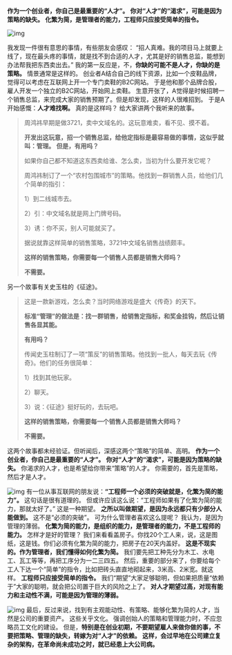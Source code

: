 **作为一个创业者，你自己是最重要的“人才”。**
**你对“人才”的“渴求”，可能是因为策略的缺失。**
**化繁为简，是管理者的能力，工程师只应接受简单的指令。**

![img](https://mmbiz.qpic.cn/mmbiz_png/Eia1pKbzLGbQDbr6sRBN66XrBk3IicwzpY46y194qWOua0CIxMHzv3QvDqibrLfRqgDvcMlKe9ziargkyaAgCFMjzw/640?tp=webp&wxfrom=5&wx_lazy=1&wx_co=1)

我发现一件很有意思的事情，有些朋友会感叹：
“招人真难。我的项目马上就要上线了，现在最头疼的事情，就是找不到合适的人才，尤其是好的销售总监，能想到办法帮我把东西卖出去。”
我的第一反应是，不，**你缺的可能不是人才，你缺的是策略。**
情景通常是这样的。
创业者A结合自己的线下资源，比如一个皮鞋品牌，觉得可以考虑在互联网上开一个专门卖鞋的B2C网站。
于是他和那个品牌合股，雇人开发一个独立的B2C网站，开始网上卖鞋。
生意开张了，A觉得是时候招聘一个销售总监，来完成大家的销售预期了。但是却发现，这样的人很难招到。
于是A开始感慨：**人才难找啊。**
真的是这样吗？
给大家讲两个我听来的故事。
> 周鸿祎早期是做3721，卖中文域名的。这玩意难卖，看不见、摸不着。
>
> **开发出这玩意，招一个销售总监，给他定指标是最容易做的事情，这似乎就叫：管理。**
> **但是，有用吗？**
>
> 如果你自己都不知道这东西卖给谁、怎么卖，当初为什么要开发它呢？
>
> 周鸿祎制订了一个“农村包围城市”的策略。他找到一群销售人员，给他们几个简单的指引：
>
> 1）到二线城市去。
>
> 2）引：中文域名就是网上门牌号码。
>
> 3）诱：你不买，别人可能就买了。
>
> 据说就靠这样简单的销售策略，3721中文域名销售战绩颇丰。
>
> **这样的销售策略，你需要每一个销售人员都是销售大师吗？**
>
> **不需要。**

另一个故事有关史玉柱的《征途》。
> 这是一款新游戏，怎么卖？当时网络游戏是盛大《传奇》的天下。
>
> **标准“管理”的做法是：找一群销售，给销售定指标，和奖金挂钩，然后让销售各显其能。**
>
> **有用吗？**
>
> 传闻史玉柱制订了一项“策反”的销售策略。他找到一批人，每天去玩《传奇》。他们的任务很简单：
>
> 1）找到其他玩家。
>
> 2）聊天。
>
> 3）说：《征途》挺好玩的，去玩吧。
>
> **这样的销售策略，你需要每一个销售人员都是销售大师吗？**
>
> **不需要。**

这两个故事都未经验证。但听闻后，深感这两个“策略”的简单、高明。
**作为一个创业者，你自己是最重要的“人才”。**
**你对“人才”的“渴求”，可能是因为策略的缺失。**
你渴求的人才，也是希望给你带来“策略”的人才。
你需要的，首先是策略，然后才是人才。

![img](https://mmbiz.qpic.cn/mmbiz_jpg/Eia1pKbzLGbQDbr6sRBN66XrBk3IicwzpY3P4CcjLic88NyN1mzVfSFiah7wJKdxQaKrRqjOIJibiavhkA8qEwdAbMYg/640?tp=webp&wxfrom=5&wx_lazy=1&wx_co=1)
有一位从事互联网的朋友说：**“工程师一个必须的突破就是，化繁为简的能力”。**
这句话是很有道理的。
但或许应该这么说：“工程师如果有了化繁为简的能力，那就太好了。”
这是一种期望。
**之所以叫做期望，是因为永远都只有少部分人能做到。**
这不是“必须的突破”。
可为什么管理者喜欢这么提呢？
我认为，是因为管理的薄弱。
**化繁为简的能力，是组织的能力，是管理者的能力，不是工程师的能力。**
怎样才是好的管理？
我们来看看盖房子。你找20个工人来，说，这是图纸，这是钱。你们必须有化繁为简的能力，把房子在20天内盖好。
**这是不现实的。作为管理者，我们懂得如何化繁为简。**
我们要先把工种先分为木工、水电工、瓦工等等，再把工序分为一二三四五。
然后，重要的部分来了，你要给每个工人下达一个“简单”的指令，比如把砖头直直地砌起来，3米高、2米宽。就这样。
**工程师只应接受简单的指令。**
我们“期望”大家足够聪明，但如果把质量“依赖于”大家的聪明，就会把公司置于巨大的风险之上了。
**对人才期望过高，对现有能力和主动性不满，可能是因为管理的薄弱。**

![img](https://mmbiz.qpic.cn/mmbiz_jpg/Eia1pKbzLGbQDbr6sRBN66XrBk3IicwzpY43Ga2kyfO9ia41s2DcrpRTqkJ6ia0D9HzqLruYgEuUZc29ZDD5XGhlYw/640?tp=webp&wxfrom=5&wx_lazy=1&wx_co=1)
最后，反过来说，找到有主观能动性、有策略、能够化繁为简的人才，当然是公司的重要资产。
这些关乎文化。
强调创始人的策略和管理能力时，不应忽略员工文化的建设。
但是，**特别是在创业初期，不要期望雇人来做你做的事，不要把策略、管理的缺失，转嫁为对“人才”的依赖。**
**这样，会过早地在公司建立复杂的架构，在革命尚未成功之时，就已经患上大公司病。**